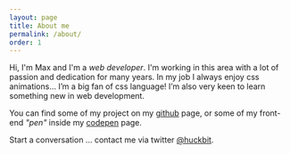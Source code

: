 ```yaml
---
layout: page
title: About me
permalink: /about/
order: 1
---
```

<!-- ![me](https://gitlab.com/huckbit/blog-images/raw/346c592a6dc58413630b9e5f04a1d9e3c1bddea9/pages-img/max.jpg){: .image--left .max-photo} -->

Hi, I'm <span class="max-photo">Max</span> and I'm a *web developer*.  I'm working in this area with a lot of passion and dedication for many years. In my job I always enjoy css animations… I’m a big fan of css language! I’m also very keen to learn something new in web development.

You can find some of my project on my [github](https://github.com/huckbit) page, or some of my front-end _"pen"_ inside my [codepen](http://codepen.io/huckbit/) page.

Start a conversation ... contact me via twitter [@huckbit](https://twitter.com/@huckbit).
